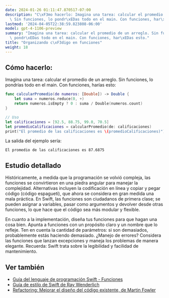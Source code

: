 ```yaml
---
date: 2024-01-26 01:11:47.870517-07:00
description: "C\xF3mo hacerlo: Imagina una tarea: calcular el promedio de un arreglo.\
  \ Sin funciones, lo pondr\xEDas todo en el main. Con funciones, har\xEDas esto."
lastmod: '2024-04-05T22:38:59.823808-06:00'
model: gpt-4-1106-preview
summary: "Imagina una tarea: calcular el promedio de un arreglo. Sin funciones, lo\
  \ pondr\xEDas todo en el main. Con funciones, har\xEDas esto."
title: "Organizando c\xF3digo en funciones"
weight: 18
---
```


## Cómo hacerlo:
Imagina una tarea: calcular el promedio de un arreglo. Sin funciones, lo pondrías todo en el main. Con funciones, harías esto:

```swift
func calcularPromedio(de numeros: [Double]) -> Double {
    let suma = numeros.reduce(0, +)
    return numeros.isEmpty ? 0 : suma / Double(numeros.count)
}

// Uso
let calificaciones = [92.5, 88.75, 99.0, 70.5]
let promedioCalificaciones = calcularPromedio(de: calificaciones)
print("El promedio de las calificaciones es \(promedioCalificaciones)")
```

La salida del ejemplo sería:
```
El promedio de las calificaciones es 87.6875
```

## Estudio detallado
Históricamente, a medida que la programación se volvió compleja, las funciones se convirtieron en una piedra angular para manejar la complejidad. Alternativas incluyen la codificación en línea y copiar y pegar código (código espagueti), que ahora se considera en gran medida una mala práctica. En Swift, las funciones son ciudadanos de primera clase; se pueden asignar a variables, pasar como argumentos y devolver desde otras funciones, lo que hace que el código sea más modular y flexible.

En cuanto a la implementación, diseña tus funciones para que hagan una cosa bien. Apunta a funciones con un propósito claro y un nombre que lo refleje. Ten en cuenta la cantidad de parámetros: si son demasiados, probablemente estás haciendo demasiado. ¿Manejo de errores? Considera las funciones que lanzan excepciones y maneja los problemas de manera elegante. Recuerda: Swift trata sobre la legibilidad y facilidad de mantenimiento.

## Ver también
- [Guía del lenguaje de programación Swift - Funciones](https://docs.swift.org/swift-book/LanguageGuide/Functions.html)
- [Guía de estilo de Swift de Ray Wenderlich](https://github.com/raywenderlich/swift-style-guide)
- [Refactoring: Mejorar el diseño del código existente, de Martin Fowler](https://martinfowler.com/books/refactoring.html)
